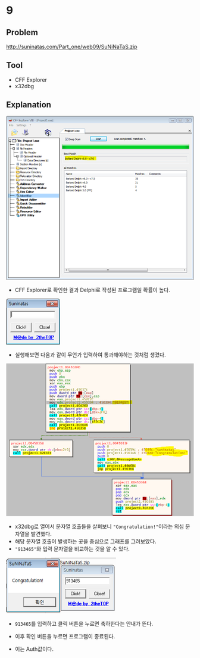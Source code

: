 # 9

## Problem
http://suninatas.com/Part_one/web09/SuNiNaTaS.zip

## Tool
* CFF Explorer
* x32dbg

## Explanation
![](./1.PNG?raw=true)
* CFF Explorer로 확인한 결과 Delphi로 작성된 프로그램일 확률이 높다.

![](./2.PNG?raw=true)
* 실행해보면 다음과 같이 무언가 입력하여 통과해야하는 것처럼 생겼다.

![](./3.PNG?raw=true)
* x32dbg로 열어서 문자열 호출들을 살펴보니 `"Congratulation!"`이라는 의심 문자열을 발견했다.
* 해당 문자열 호출이 발생하는 곳을 중심으로 그래프를 그려보았다.
* `"913465"`와 입력 문자열을 비교하는 것을 알 수 있다.

![](./4.PNG?raw=true)
* `913465`를 입력하고 클릭 버튼을 누르면 축하한다는 안내가 뜬다.
* 이후 확인 버튼을 누르면 프로그램이 종료된다.

* 이는 Auth값이다.